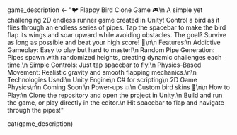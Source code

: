 game_description <- "🐦 Flappy Bird Clone Game 🎮\n
A simple yet challenging 2D endless runner game created in Unity! Control a 
bird as it flies through an endless series of pipes. Tap the spacebar to make 
the bird flap its wings and soar upward while avoiding obstacles. The goal? 
Survive as long as possible and beat your high score! 🚀\n\n
Features:\n
Addictive Gameplay: Easy to play but hard to master!\n
Random Pipe Generation: Pipes spawn with randomized heights, creating dynamic challenges each time.\n
Simple Controls: Just tap spacebar to fly.\n
Physics-Based Movement: Realistic gravity and smooth flapping mechanics.\n\n
Technologies Used:\n
Unity Engine\n
C# for scripting\n
2D Game Physics\n\n
Coming Soon:\n
Power-ups 💥\n
Custom bird skins 🐤\n\n
How to Play:\n
Clone the repository and open the project in Unity.\n
Build and run the game, or play directly in the editor.\n
Hit spacebar to flap and navigate through the pipes!"

cat(game_description)